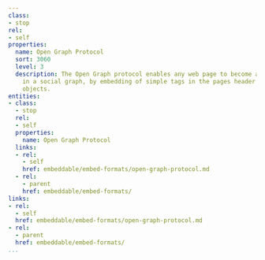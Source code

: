```yaml
---
class:
- stop
rel:
- self
properties:
  name: Open Graph Protocol
  sort: 3060
  level: 3
  description: The Open Graph protocol enables any web page to become a rich object
    in a social graph, by embedding of simple tags in the pages header that describe
    objects.
entities:
- class:
  - stop
  rel:
  - self
  properties:
    name: Open Graph Protocol
  links:
  - rel:
    - self
    href: embeddable/embed-formats/open-graph-protocol.md
  - rel:
    - parent
    href: embeddable/embed-formats/
links:
- rel:
  - self
  href: embeddable/embed-formats/open-graph-protocol.md
- rel:
  - parent
  href: embeddable/embed-formats/
...
```

